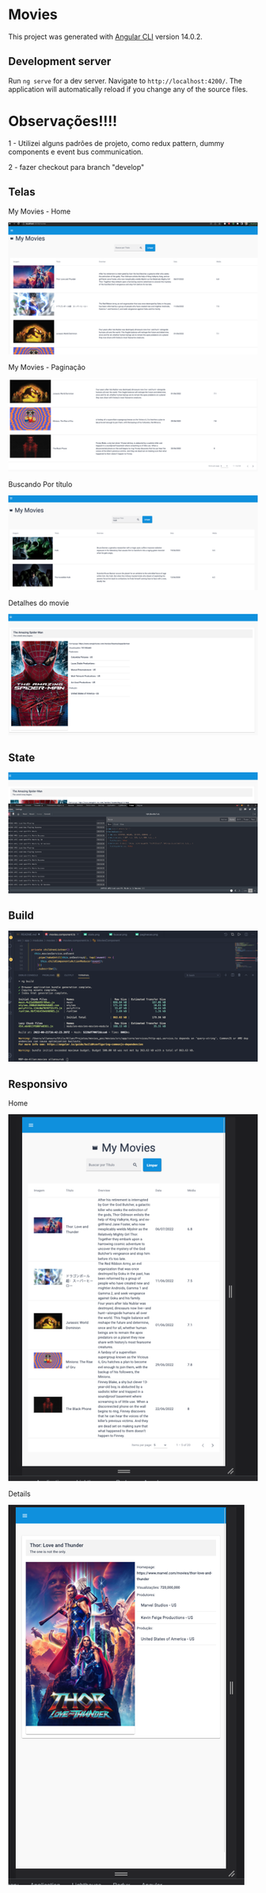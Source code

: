 # Movies

This project was generated with [Angular CLI](https://github.com/angular/angular-cli) version 14.0.2.

## Development server

Run `ng serve` for a dev server. Navigate to `http://localhost:4200/`. The application will automatically reload if you change any of the source files.

# Observações!!!!

1 - Utilizei alguns padrões de projeto, como redux pattern, dummy components e event bus communication.

2 - fazer checkout para branch "develop"

## Telas

My Movies - Home

![alt text](src/assets/home.png)

My Movies - Paginação

![alt text](src/assets/paginacao.png)

Buscando Por título

![alt text](src/assets/buscar.png)

Detalhes do movie

![alt text](src/assets/detalhes.png)

## State

![alt text](src/assets/state.png)

## Build

![alt text](src/assets/build.png)

## Responsivo

Home

![alt text](src/assets/responsivo_home.png)

Details

![alt text](src/assets/responsivo_detail.png)
